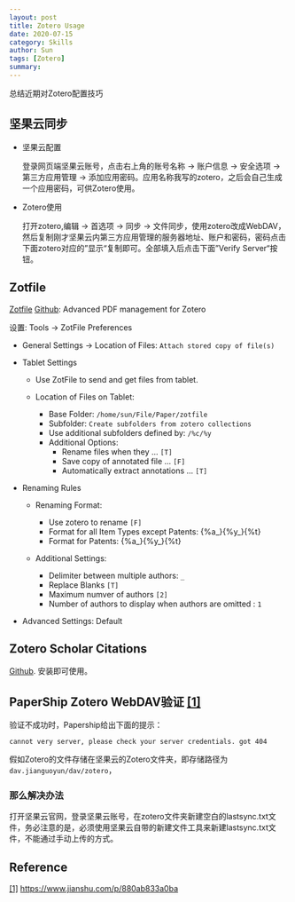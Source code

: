 ```yaml
---
layout: post
title: Zotero Usage
date: 2020-07-15
category: Skills
author: Sun
tags: [Zotero]
summary: 
---
```


总结近期对Zotero配置技巧

## 坚果云同步

- 坚果云配置

  登录网页端坚果云账号，点击右上角的账号名称 -> 账户信息 -> 安全选项 -> 第三方应用管理 -> 添加应用密码。应用名称我写的zotero，之后会自己生成一个应用密码，可供Zotero使用。

- Zotero使用

  打开zotero,编辑 -> 首选项 -> 同步 -> 文件同步，使用zotero改成WebDAV，然后复制刚才坚果云内第三方应用管理的服务器地址、账户和密码，密码点击下面zotero对应的”显示“复制即可。全部填入后点击下面”Verify Server“按钮。

## Zotfile

[Zotfile](http://zotfile.com/) [Github](https://github.com/jlegewie/zotfile): Advanced PDF management for Zotero

设置: Tools -> ZotFile Preferences

- General Settings -> Location of Files: `Attach stored copy of file(s)`

- Tablet Settings
    
    - Use ZotFile to send and get files from tablet.

    - Location of Files on Tablet:    
        - Base Folder: `/home/sun/File/Paper/zotfile`
        - Subfolder: `Create subfolders from zotero collections`
        - Use additional subfolders defined by: `/%c/%y`
        - Additional Options:
            - Rename files when they ... `[T]`
            - Save copy of annotated file ... `[F]`
            - Automatically extract annotations ... `[T]`

- Renaming Rules

    - Renaming Format:
        - Use zotero to rename `[F]`
        - Format for all Item Types except Patents: \{\%a_\}\{\%y_\}\{\%t\}
        - Format for Patents:  \{\%a_\}\{\%y_\}\{\%t\}

    - Additional Settings:
        - Delimiter between multiple authors: `_`
        - Replace Blanks `[T]`
        - Maximum numver of authors `[2]`
        - Number of authors to display when authors are omitted : `1`

- Advanced Settings: Default

## Zotero Scholar Citations

[Github](https://github.com/beloglazov/zotero-scholar-citations). 安装即可使用。

## PaperShip Zotero WebDAV验证 <span id="rrf1"></span>[[1]](#rf1)

验证不成功时，Papership给出下面的提示：

`cannot very server, please check your server credentials. got 404`

假如Zotero的文件存储在坚果云的Zotero文件夹，即存储路径为`dav.jianguoyun/dav/zotero`，

### 那么解决办法

打开坚果云官网，登录坚果云账号，在zotero文件夹新建空白的lastsync.txt文件，务必注意的是，必须使用坚果云自带的新建文件工具来新建lastsync.txt文件，不能通过手动上传的方式。

## Reference

<span id="rf1"></span> [[1]](#rrf1) https://www.jianshu.com/p/880ab833a0ba 